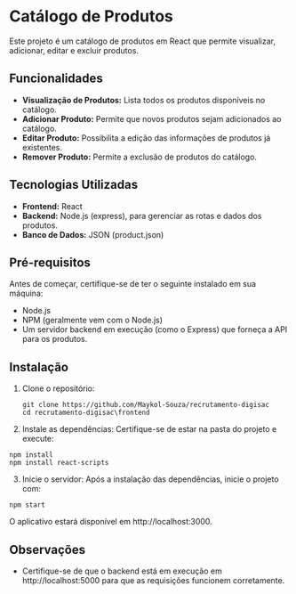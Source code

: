 # Catálogo de Produtos

Este projeto é um catálogo de produtos em React que permite visualizar, adicionar, editar e excluir produtos.

## Funcionalidades
- **Visualização de Produtos:** Lista todos os produtos disponíveis no catálogo.
- **Adicionar Produto:** Permite que novos produtos sejam adicionados ao catálogo.
- **Editar Produto:** Possibilita a edição das informações de produtos já existentes.
- **Remover Produto:** Permite a exclusão de produtos do catálogo.

## Tecnologias Utilizadas

- **Frontend:** React
- **Backend:** Node.js (express), para gerenciar as rotas e dados dos produtos.
- **Banco de Dados:** JSON (product.json)

## Pré-requisitos

Antes de começar, certifique-se de ter o seguinte instalado em sua máquina:

- Node.js
- NPM (geralmente vem com o Node.js)
- Um servidor backend em execução (como o Express) que forneça a API para os produtos.

## Instalação

1. Clone o repositório:
   ```
   git clone https://github.com/Maykol-Souza/recrutamento-digisac
   cd recrutamento-digisac\frontend
   ```  
2. Instale as dependências:
Certifique-se de estar na pasta do projeto e execute:
```
npm install
npm install react-scripts
```
3. Inicie o servidor:
Após a instalação das dependências, inicie o projeto com:
```
npm start
```
O aplicativo estará disponível em http://localhost:3000.

## Observações
- Certifique-se de que o backend está em execução em http://localhost:5000 para que as requisições funcionem corretamente.
